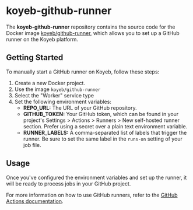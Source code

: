 # koyeb-github-runner

The **koyeb-github-runner** repository contains the source code for the Docker image [koyeb/github-runner](https://hub.docker.com/r/koyeb/github-runner/), which allows you to set up a GitHub runner on the Koyeb platform.

## Getting Started

To manually start a GitHub runner on Koyeb, follow these steps:

1. Create a new Docker project.
2. Use the image `koyeb/github-runner`
3. Select the "Worker" service type
4. Set the following environment variables:
   - **REPO_URL:** The URL of your GitHub repository.
   - **GITHUB_TOKEN:** Your GitHub token, which can be found in your project's Settings > Actions > Runners > New self-hosted runner section. Prefer using a secret over a plain text environment variable.
   - **RUNNER_LABELS:** A comma-separated list of labels that trigger the runner. Be sure to set the same label in the `runs-on` setting of your job file.

## Usage

Once you've configured the environment variables and set up the runner, it will be ready to process jobs in your GitHub project.

For more information on how to use GitHub runners, refer to the [GitHub Actions documentation](https://docs.github.com/en/actions).

